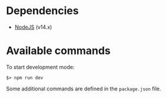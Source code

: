 # Dependencies

* [NodeJS](https://nodejs.org) (v14.x)


# Available commands

To start development mode:

```shell
$> npm run dev
```

Some additional commands are defined in the `package.json` file.
